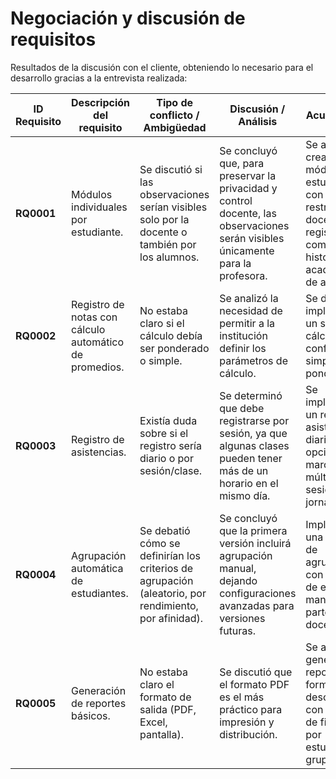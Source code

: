 # Negociación y discusión de requisitos

Resultados de la discusión con el cliente, obteniendo lo necesario para el desarrollo gracias a la entrevista realizada:

| **ID Requisito** | **Descripción del requisito** | **Tipo de conflicto / Ambigüedad** | **Discusión / Análisis** | **Acuerdo final** | **Revaluación Post-Implementación** |
|-------------------|--------------------------------|------------------------------------|---------------------------|-------------------|--------------------------------------|
| **RQ0001** | Módulos individuales por estudiante. | Se discutió si las observaciones serían visibles solo por la docente o también por los alumnos. | Se concluyó que, para preservar la privacidad y control docente, las observaciones serán visibles únicamente para la profesora. | Se acordó crear un módulo por estudiante con acceso restringido al docente y registro completo del historial académico y de asistencia. | Evaluar si el manejo de observaciones requiere permisos diferenciados o niveles de acceso en futuras versiones. |
| **RQ0002** | Registro de notas con cálculo automático de promedios. | No estaba claro si el cálculo debía ser ponderado o simple. | Se analizó la necesidad de permitir a la institución definir los parámetros de cálculo. | Se decidió implementar un sistema de cálculo configurable: simple o ponderado. | Verificar si la configuración cumple con los métodos de evaluación de la institución. |
| **RQ0003** | Registro de asistencias. | Existía duda sobre si el registro sería diario o por sesión/clase. | Se determinó que debe registrarse por sesión, ya que algunas clases pueden tener más de un horario en el mismo día. | Se implementará un registro de asistencia diario con opción de marcar múltiples sesiones por jornada. | Comprobar si el formato de registro satisface las necesidades de control de la docente. |
| **RQ0004** | Agrupación automática de estudiantes. | Se debatió cómo se definirían los criterios de agrupación (aleatorio, por rendimiento, por afinidad). | Se concluyó que la primera versión incluirá agrupación manual, dejando configuraciones avanzadas para versiones futuras. | Implementar una función de agrupación con opción de edición manual por parte de la docente. | Evaluar si se requiere incluir criterios personalizados de agrupación. |
| **RQ0005** | Generación de reportes básicos. | No estaba claro el formato de salida (PDF, Excel, pantalla). | Se discutió que el formato PDF es el más práctico para impresión y distribución. | Se acordó generar reportes en formato PDF descargables, con opción de filtrado por estudiante o grupo. | Analizar si se deben agregar exportaciones a Excel o gráficos estadísticos. |
